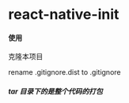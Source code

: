 # react-native-init

#### 使用

克隆本项目

rename .gitignore.dist to .gitignore


##### tar 目录下的是整个代码的打包

